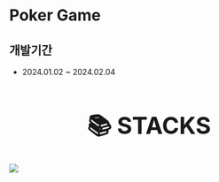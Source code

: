 # Poker Game

## 개발기간
- 2024.01.02 ~ 2024.02.04

## <div align=center><h1>📚 STACKS</h1></div>
<img src="https://img.shields.io/badge/react-61DAFB?style=for-the-badge&logo=react&logoColor=black"> 

  

